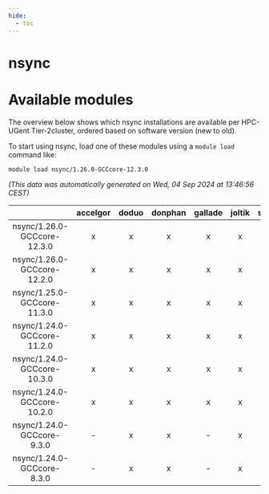 ```yaml
---
hide:
  - toc
---
```


nsync
=====

# Available modules


The overview below shows which nsync installations are available per HPC-UGent Tier-2cluster, ordered based on software version (new to old).

To start using nsync, load one of these modules using a `module load` command like:

```shell
module load nsync/1.26.0-GCCcore-12.3.0
```

*(This data was automatically generated on Wed, 04 Sep 2024 at 13:46:56 CEST)*  

| |accelgor|doduo|donphan|gallade|joltik|shinx|skitty|
| :---: | :---: | :---: | :---: | :---: | :---: | :---: | :---: |
|nsync/1.26.0-GCCcore-12.3.0|x|x|x|x|x|x|x|
|nsync/1.26.0-GCCcore-12.2.0|x|x|x|x|x|-|x|
|nsync/1.25.0-GCCcore-11.3.0|x|x|x|x|x|-|x|
|nsync/1.24.0-GCCcore-11.2.0|x|x|x|x|x|-|x|
|nsync/1.24.0-GCCcore-10.3.0|x|x|x|x|x|-|x|
|nsync/1.24.0-GCCcore-10.2.0|x|x|x|x|x|-|x|
|nsync/1.24.0-GCCcore-9.3.0|-|x|x|-|x|-|x|
|nsync/1.24.0-GCCcore-8.3.0|-|x|x|-|x|-|x|
